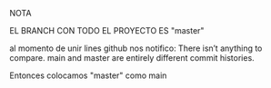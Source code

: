 NOTA 

EL BRANCH CON TODO EL PROYECTO ES "master"

al momento de unir lines github nos notifico: 
There isn’t anything to compare. main and master are entirely different commit histories.

Entonces colocamos "master" como main 
